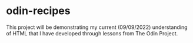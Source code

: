 # odin-recipes

This project will be demonstrating my current (09/09/2022) understanding of HTML that I have developed through lessons from The Odin Project. 